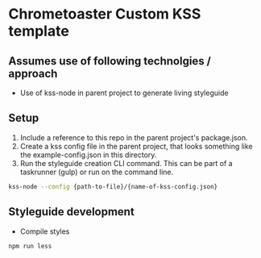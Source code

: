 # Chrometoaster Custom KSS template

## Assumes use of following technolgies / approach

- Use of kss-node in parent project to generate living styleguide

## Setup

1. Include a reference to this repo in the parent project's package.json.
2. Create a kss config file in the parent project, that looks something like the example-config.json in this directory.
3. Run the styleguide creation CLI command. This can be part of a taskrunner (gulp) or run on the command line.

````bash
kss-node --config {path-to-file}/{name-of-kss-config.json}
````

## Styleguide development

- Compile styles

````bash
npm run less
````
